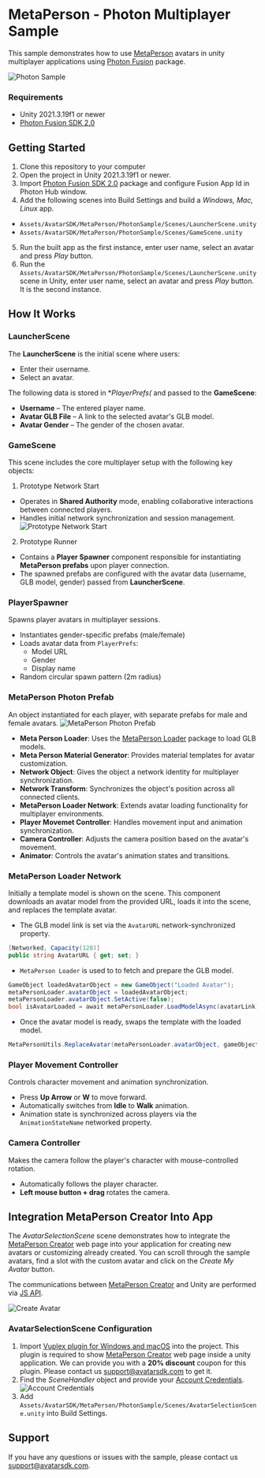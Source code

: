 # MetaPerson - Photon Multiplayer Sample
This sample demonstrates how to use [MetaPerson](https://metaperson.avatarsdk.com/) avatars in unity multiplayer applications using [Photon Fusion](https://www.photonengine.com/fusion) package.

![Photon Sample](./Documentation/Images/photon_sample.JPG "Photon Sample")

### Requirements
- Unity 2021.3.19f1 or newer
- [Photon Fusion SDK 2.0](https://www.photonengine.com/sdks#fusion)

## Getting Started
1. Clone this repository to your computer
2. Open the project in Unity 2021.3.19f1 or newer.
3. Import [Photon Fusion SDK 2.0](https://doc.photonengine.com/fusion/current/getting-started/sdk-download) package and configure Fusion App Id in Photon Hub window.
4. Add the following scenes into Build Settings and build a *Windows, Mac, Linux* app.
- `Assets/AvatarSDK/MetaPerson/PhotonSample/Scenes/LauncherScene.unity`
- `Assets/AvatarSDK/MetaPerson/PhotonSample/Scenes/GameScene.unity`
5. Run the built app as the first instance, enter user name, select an avatar and press *Play* button.
6. Run the `Assets/AvatarSDK/MetaPerson/PhotonSample/Scenes/LauncherScene.unity` scene in Unity, enter user name, select an avatar and press *Play* button. It is the second instance.

## How It Works

### LauncherScene
The **LauncherScene** is the initial scene where users:
- Enter their username.
- Select an avatar.

The following data is stored in **PlayerPrefs(* and passed to the **GameScene**:
- **Username** – The entered player name.
- **Avatar GLB File** – A link to the selected avatar's GLB model.
- **Avatar Gender** – The gender of the chosen avatar.

### GameScene
This scene includes the core multiplayer setup with the following key objects:

1. Prototype Network Start
- Operates in **Shared Authority** mode, enabling collaborative interactions between connected players.
- Handles initial network synchronization and session management.
![Prototype Network Start](./Documentation/Images/prototype_network_start.jpg "Prototype Network Start")

2. Prototype Runner
- Contains a **Player Spawner** component responsible for instantiating **MetaPerson prefabs** upon player connection.
- The spawned prefabs are configured with the avatar data (username, GLB model, gender) passed from **LauncherScene**.

### PlayerSpawner
Spawns player avatars in multiplayer sessions.
- Instantiates gender-specific prefabs (male/female)
- Loads avatar data from `PlayerPrefs`:
  - Model URL
  - Gender
  - Display name
- Random circular spawn pattern (2m radius)

### MetaPerson Photon Prefab
An object instantiated for each player, with separate prefabs for male and female avatars.
![MetaPerson Photon Prefab](./Documentation/Images/metaperson_prefab.jpg "MetaPerson Photon Prefab")
- **Meta Person Loader**: Uses the [MetaPerson Loader](https://github.com/avatarsdk/metaperson-loader-unity) package to load GLB models.
- **Meta Person Material Generator**: Provides material templates for avatar customization.
- **Network Object**: Gives the object a network identity for multiplayer synchronization.
- **Network Transform**: Synchronizes the object's position across all connected clients.
- **MetaPerson Loader Network**: Extends avatar loading functionality for multiplayer environments.
- **Player Movemet Controller**: Handles movement input and animation synchronization.
- **Camera Controller**: Adjusts the camera position based on the avatar's movement.
- **Animator**: Controls the avatar's animation states and transitions.

### MetaPerson Loader Network

Initially a template model is shown on the scene. This component downloads an avatar model from the provided URL, loads it into the scene, and replaces the template avatar.

- The GLB model link is set via the `AvatarURL` network-synchronized property.

```cs
[Networked, Capacity(128)]
public string AvatarURL { get; set; }
```

- `MetaPerson Loader` is used to to fetch and prepare the GLB model.

```cs
GameObject loadedAvatarObject = new GameObject("Loaded Avatar");
metaPersonLoader.avatarObject = loadedAvatarObject;
metaPersonLoader.avatarObject.SetActive(false);
bool isAvatarLoaded = await metaPersonLoader.LoadModelAsync(avatarLink);
```

- Once the avatar model is ready, swaps the template with the loaded model.

```cs
MetaPersonUtils.ReplaceAvatar(metaPersonLoader.avatarObject, gameObject);
```

### Player Movement Controller

Controls character movement and animation synchronization.

- Press **Up Arrow** or **W** to move forward. 
- Automatically switches from **Idle** to **Walk** animation.
- Animation state is synchronized across players via the `AnimationStateName` networked property.

### Camera Controller

Makes the camera follow the player's character with mouse-controlled rotation.

- Automatically follows the player character.
- **Left mouse button + drag** rotates the camera.


## Integration MetaPerson Creator Into App
The *AvatarSelectionScene* scene demonstrates how to integrate the [MetaPerson Creator](https://metaperson.avatarsdk.com/) web page into your application for creating new avatars or customizing already created.
You can scroll through the sample avatars, find a slot with the custom avatar and click on the *Create My Avatar* button.

The communications between [MetaPerson Creator](https://metaperson.avatarsdk.com/iframe.html) and Unity are performed via [JS API](https://docs.metaperson.avatarsdk.com/js_api.html).

![Create Avatar](./Documentation/Images/create_avatar.gif "Create Avatar")

### AvatarSelectionScene Configuration
1. Import [Vuplex plugin for Windows and macOS](https://store.vuplex.com/webview/windows-mac) into the project. This plugin is required to show [MetaPerson Creator](https://metaperson.avatarsdk.com/) web page inside a unity application. We can provide you with a **20% discount** coupon for this plugin. Please contact us <support@avatarsdk.com> to get it.
2. Find the *SceneHandler* object and provide your [Account Credentials](#account-credentials).
![Account Credentials](./Documentation/Images/account_credentials.jpg "Account Credentials")
3. Add `Assets/AvatarSDK/MetaPerson/PhotonSample/Scenes/AvatarSelectionScene.unity` into Build Settings.

## Support
If you have any questions or issues with the sample, please contact us <support@avatarsdk.com>.
